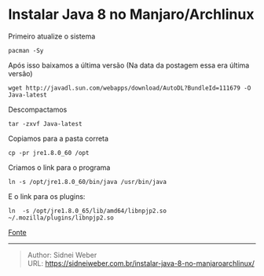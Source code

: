 # Instalar Java 8 no Manjaro/Archlinux

Primeiro atualize o sistema

```shell
pacman -Sy
```

Após isso baixamos a última versão (Na data da postagem essa era última versão)

```shell
wget http://javadl.sun.com/webapps/download/AutoDL?BundleId=111679 -O Java-latest
```

Descompactamos

```shell
tar -zxvf Java-latest
```

Copiamos para a pasta correta

```shell
cp -pr jre1.8.0_60 /opt
```

Criamos o link para o programa

```shell
ln -s /opt/jre1.8.0_60/bin/java /usr/bin/java
```

E o link para os plugins:

```shell
ln  -s /opt/jre1.8.0_65/lib/amd64/libnpjp2.so  ~/.mozilla/plugins/libnpjp2.so
```

[Fonte](http://www.unixmen.com/install-java-8-manjaroarchlinux/)

---

> Author: Sidnei Weber  
> URL: https://sidneiweber.com.br/instalar-java-8-no-manjaroarchlinux/  

